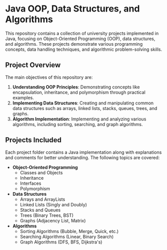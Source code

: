 # Java OOP, Data Structures, and Algorithms

This repository contains a collection of university projects implemented in Java, focusing on Object-Oriented Programming (OOP), data structures, and algorithms. These projects demonstrate various programming concepts, data handling techniques, and algorithmic problem-solving skills.

## Project Overview
The main objectives of this repository are:
1. **Understanding OOP Principles**: Demonstrating concepts like encapsulation, inheritance, and polymorphism through practical examples.
2. **Implementing Data Structures**: Creating and manipulating common data structures such as arrays, linked lists, stacks, queues, trees, and graphs.
3. **Algorithm Implementation**: Implementing and analyzing various algorithms, including sorting, searching, and graph algorithms.

## Projects Included
Each project folder contains a Java implementation along with explanations and comments for better understanding. The following topics are covered:

- **Object-Oriented Programming**
  - Classes and Objects
  - Inheritance
  - Interfaces
  - Polymorphism
- **Data Structures**
  - Arrays and ArrayLists
  - Linked Lists (Singly and Doubly)
  - Stacks and Queues
  - Trees (Binary Trees, BST)
  - Graphs (Adjacency List, Matrix)
- **Algorithms**
  - Sorting Algorithms (Bubble, Merge, Quick, etc.)
  - Searching Algorithms (Linear, Binary Search)
  - Graph Algorithms (DFS, BFS, Dijkstra's)

